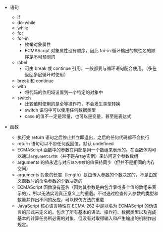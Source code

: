 - 语句
    - if
    - do-while
    - while
    - for
    - for-in
        - 枚举对象属性
        - ECMAScript 对象属性没有顺序，因此 for-in 循环输出的属性名的顺序是不可预测的
    - label
        - 可由 break 或 continue 引用，一般都要与循环语句配合使用。（多在返回多层循环时使用）
    - break 和 continue
    - with
        - 将代码的作用域设置到一个特定的对象中
    - switch
        - 比较值时使用的是全等操作符，不会发生类型转换
        - switch 语句中可以使用任何数据类型
        - case 的值不一定是常量，也可以是变量，甚至是表达式

- 函数
    - 执行完 return 语句之后停止并立即退出，之后的任何代码都不会执行
    - return 语句可以不带任何返回值，默认 undefined
    - ECMAScript 函数中的参数在内部是用一个数组来表示的。在函数体内可以通过`arguments对象`（并不是Array实例）来访问这个参数数组
    - arguments 的值永远与对应`命名参数`的值保持同步（但并不是相同的内存空间）
    - arguments 对象的长度（length）是由传入参数的个数决定的，不是由定义函数时的命名参数的个数决定的
    - ECMAScript 函数没有签名（因为其参数是由包含零或多个值的数组来表示的），所以无法实现真正意义上的重载。不过通过检查传入参数的类型和数量并作出不同的反应，可以模仿方法的重载
    - JavaScript 核心语言特性在 ECMA-262 中是以名为 ECMAScript 的伪语言的形式来定义的。包含了所有基本的语法、操作符、数据类型以及完成基本的计算任务所必需的对象，但没有对取得输入和产生输出的机制作出规定。